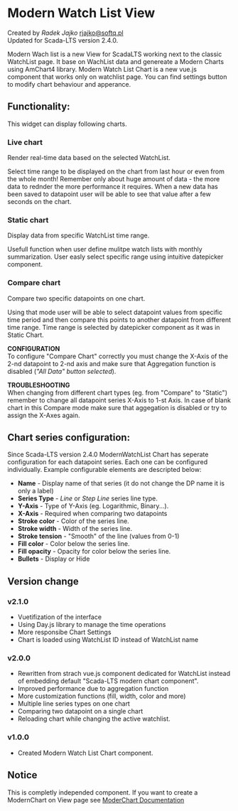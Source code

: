 # Modern Watch List View

Created by _Radek Jajko_ [rjajko@softq.pl](mail:rjajko@softq.pl)  
Updated for Scada-LTS version 2.4.0.

Modern Wach list is a new View for ScadaLTS working next to the classic WatchList page.
It base on WachList data and genereate a Modern Charts using AmChart4 library. Modern Watch List Chart is a new vue.js component that works only on watchlist page. You can find settings button to modify chart behaviour and apperance.

## Functionality:

This widget can display following charts.

### Live chart

Render real-time data based on the selected WatchList.

Select time range to be displayed on the chart from last hour or even from the whole month!
Remember only about huge amount of data - the more data to rednder the more performance it requires. When a new data has been saved to datapoint user will be able to see that value after a few seconds on the chart.

### Static chart

Display data from specific WatchList time range.

Usefull function when user define mulitpe watch lists with monthly summarization. User easly select specific range using intuitive datepicker component.

### Compare chart

Compare two specific datapoints on one chart.

Using that mode user will be able to select datapoint values from specific time period and
then compare this points to another datapoint from different time range. Time range is selected by datepicker component as it was in Static Chart.

**CONFIGURATION**  
To configure "Compare Chart" correctly you must change the X-Axis of the 2-nd datapoint to 2-nd axis and make sure that Aggregation function is disabled (_"All Data" button selected_).

**TROUBLESHOOTING**  
When changing from different chart types (eg. from "Compare" to "Static") remember to change
all datapoint series X-Axis to 1-st Axis. In case of blank chart in this Compare mode make sure that aggegation is disabled or try to assign the X-Axes again.

## Chart series configuration:

Since Scada-LTS version 2.4.0 ModernWatchList Chart has seperate configuration for each datapoint series. Each one can be configured individually. Example configurable elements are descripted below:

- **Name** - Display name of that series (it do not change the DP name it is only a label)
- **Series Type** - _Line_ or _Step Line_ series line type.
- **Y-Axis** - Type of Y-Axis (eg. Logarithmic, Binary...).
- **X-Axis** - Required when comparing two datapoints
- **Stroke color** - Color of the series line.
- **Stroke width** - Width of the series line.
- **Stroke tension** - "Smooth" of the line (values from 0-1)
- **Fill color** - Color below the series line.
- **Fill opacity** - Opacity for color below the series line.
- **Bullets** - Display or Hide

## Version change

### v2.1.0
- Vuetifization of the interface
- Using Day.js library to manage the time operations
- More responsibe Chart Settings
- Chart is loaded using WatchList ID instead of WatchList name

### v2.0.0

- Rewritten from strach vue.js component dedicated for WatchList instead of embedding default "Scada-LTS modern chart component".
- Improved performance due to aggregation function
- More customization functions (fill, width, color and more)
- Multiple line series types on one chart
- Comparing two datapoint on a single chart
- Reloading chart while changing the active watchlist.

### v1.0.0

- Created Modern Watch List Chart component.

## Notice

This is completly independed component. If you want to create a ModernChart on View page see [ModerChart Documentation](../amcharts/readme.md)

